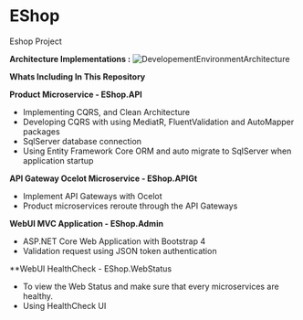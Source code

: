 # EShop
Eshop Project

**Architecture Implementations :**
![DevelopementEnvironmentArchitecture](https://user-images.githubusercontent.com/106403093/170868099-9087b19a-b8c0-446e-87cc-3d6e50367e91.png)

**Whats Including In This Repository**

**Product Microservice - EShop.API**

- Implementing CQRS, and Clean Architecture 
- Developing CQRS with using MediatR, FluentValidation and AutoMapper packages
- SqlServer database connection 
- Using Entity Framework Core ORM and auto migrate to SqlServer when application startup


**API Gateway Ocelot Microservice - EShop.APIGt**

- Implement API Gateways with Ocelot
- Product microservices reroute through the API Gateways


**WebUI MVC Application -  EShop.Admin**

- ASP.NET Core Web Application with Bootstrap 4 
- Validation request using JSON token authentication

**WebUI HealthCheck - EShop.WebStatus
- To view the Web Status and make sure that every microservices are healthy.
- Using HealthCheck UI 
